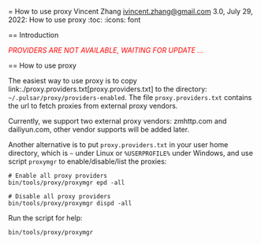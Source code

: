 = How to use proxy
Vincent Zhang <ivincent.zhang@gmail.com>
3.0, July 29, 2022: How to use proxy
:toc:
:icons: font

== Introduction

<em style='color: red'>PROVIDERS ARE NOT AVAILABLE, WAITING FOR UPDATE ...</em>

== How to use proxy

The easiest way to use proxy is to copy link:./proxy.providers.txt[proxy.providers.txt] to the directory: `~/.pulsar/proxy/providers-enabled`. The file `proxy.providers.txt` contains the url to fetch proxies from external proxy vendors.

Currently, we support two external proxy vendors: zmhttp.com and dailiyun.com, other vendor supports will be added later.

Another alternative is to put `proxy.providers.txt` in your user home directory, which is `~` under Linux or `%USERPROFILE%` under Windows, and use script `proxymgr` to enable/disable/list the proxies:

    # Enable all proxy providers
    bin/tools/proxy/proxymgr epd -all

    # Disable all proxy providers
    bin/tools/proxy/proxymgr dispd -all

Run the script for help:

    bin/tools/proxy/proxymgr
